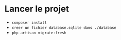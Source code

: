 # Lancer le projet

- `composer install`
- `creer un fichier database.sqlite dans ./database`
- `php artisan migrate:fresh`
